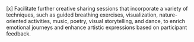 [x] Facilitate further creative sharing sessions that incorporate a variety of techniques, such as guided breathing exercises, visualization, nature-oriented activities, music, poetry, visual storytelling, and dance, to enrich emotional journeys and enhance artistic expressions based on participant feedback.